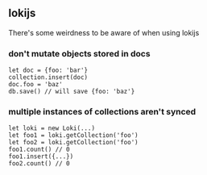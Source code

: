 


## lokijs

There's some weirdness to be aware of when using lokijs

### don't mutate objects stored in docs

```
let doc = {foo: 'bar'}
collection.insert(doc)
doc.foo = 'baz'
db.save() // will save {foo: 'baz'}
```

### multiple instances of collections aren't synced

```
let loki = new Loki(...)
let foo1 = loki.getCollection('foo')
let foo2 = loki.getCollection('foo')
foo1.count() // 0
foo1.insert({...})
foo2.count() // 0
```

